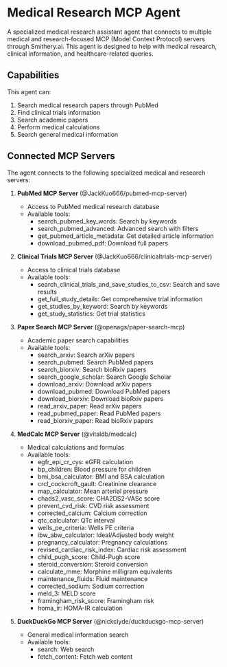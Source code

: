 # Medical Research MCP Agent

A specialized medical research assistant agent that connects to multiple medical and research-focused MCP (Model Context Protocol) servers through Smithery.ai. This agent is designed to help with medical research, clinical information, and healthcare-related queries.

## Capabilities

This agent can:
1. Search medical research papers through PubMed
2. Find clinical trials information
3. Search academic papers
4. Perform medical calculations
5. Search general medical information

## Connected MCP Servers

The agent connects to the following specialized medical and research servers:

1. **PubMed MCP Server** (@JackKuo666/pubmed-mcp-server)
   - Access to PubMed medical research database
   - Available tools:
     - search_pubmed_key_words: Search by keywords
     - search_pubmed_advanced: Advanced search with filters
     - get_pubmed_article_metadata: Get detailed article information
     - download_pubmed_pdf: Download full papers

2. **Clinical Trials MCP Server** (@JackKuo666/clinicaltrials-mcp-server)
   - Access to clinical trials database
   - Available tools:
     - search_clinical_trials_and_save_studies_to_csv: Search and save results
     - get_full_study_details: Get comprehensive trial information
     - get_studies_by_keyword: Search by keywords
     - get_study_statistics: Get trial statistics


3. **Paper Search MCP Server** (@openags/paper-search-mcp)
   - Academic paper search capabilities
   - Available tools:
     - search_arxiv: Search arXiv papers
     - search_pubmed: Search PubMed papers
     - search_biorxiv: Search bioRxiv papers
     - search_google_scholar: Search Google Scholar
     - download_arxiv: Download arXiv papers
     - download_pubmed: Download PubMed papers
     - download_biorxiv: Download bioRxiv papers
     - read_arxiv_paper: Read arXiv papers
     - read_pubmed_paper: Read PubMed papers
     - read_biorxiv_paper: Read bioRxiv papers


4. **MedCalc MCP Server** (@vitaldb/medcalc)
   - Medical calculations and formulas
   - Available tools:
     - egfr_epi_cr_cys: eGFR calculation
     - bp_children: Blood pressure for children
     - bmi_bsa_calculator: BMI and BSA calculation
     - crcl_cockcroft_gault: Creatinine clearance
     - map_calculator: Mean arterial pressure
     - chads2_vasc_score: CHA2DS2-VASc score
     - prevent_cvd_risk: CVD risk assessment
     - corrected_calcium: Calcium correction
     - qtc_calculator: QTc interval
     - wells_pe_criteria: Wells PE criteria
     - ibw_abw_calculator: Ideal/Adjusted body weight
     - pregnancy_calculator: Pregnancy calculations
     - revised_cardiac_risk_index: Cardiac risk assessment
     - child_pugh_score: Child-Pugh score
     - steroid_conversion: Steroid conversion
     - calculate_mme: Morphine milligram equivalents
     - maintenance_fluids: Fluid maintenance
     - corrected_sodium: Sodium correction
     - meld_3: MELD score
     - framingham_risk_score: Framingham risk
     - homa_ir: HOMA-IR calculation


5. **DuckDuckGo MCP Server** (@nickclyde/duckduckgo-mcp-server)
   - General medical information search
   - Available tools:
     - search: Web search
     - fetch_content: Fetch web content


